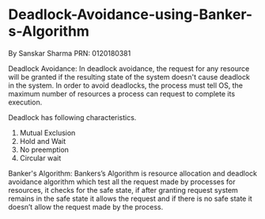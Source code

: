 # Deadlock-Avoidance-using-Banker-s-Algorithm
By Sanskar Sharma PRN: 0120180381

Deadlock Avoidance:
In deadlock avoidance, the request for any resource will be granted if the resulting state of the system doesn't cause deadlock in the system.
In order to avoid deadlocks, the process must tell OS, the maximum number of resources a process can request to complete its execution.

Deadlock has following characteristics.
1. Mutual Exclusion
2. Hold and Wait
3. No preemption
4. Circular wait

Banker's Algorithm:
Bankers’s Algorithm is resource allocation and deadlock avoidance algorithm which test all the request made by processes for resources, it checks for the safe state, 
if after granting request system remains in the safe state it allows the request and if there is no safe state it doesn’t allow the request made by the process.

